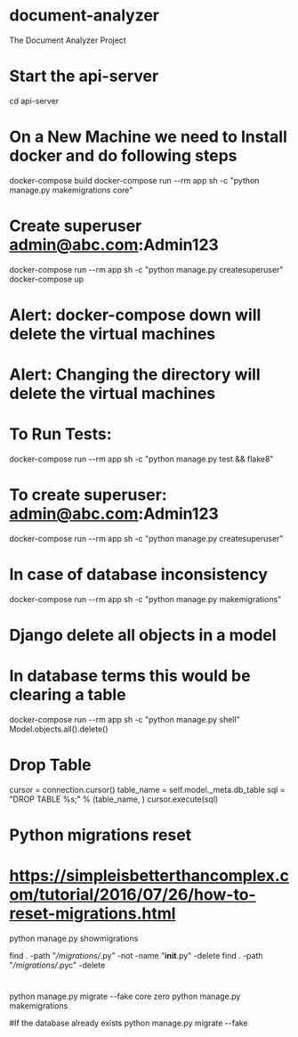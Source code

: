 # document-analyzer
The Document Analyzer Project 

# Start the api-server
cd api-server

# On a New Machine we need to Install docker and do following steps
docker-compose build 
docker-compose run --rm app sh -c "python manage.py makemigrations core"

# Create superuser admin@abc.com:Admin123
docker-compose run --rm app sh -c "python manage.py createsuperuser"
docker-compose up


# Alert: docker-compose down will delete the virtual machines
# Alert: Changing the directory will delete the virtual machines

# To Run Tests:
docker-compose run --rm app sh -c "python manage.py test && flake8"

# To create superuser: admin@abc.com:Admin123
docker-compose run --rm app sh -c "python manage.py createsuperuser"
 
# In case of database inconsistency
docker-compose run --rm app sh -c "python manage.py makemigrations"


# Django delete all objects in a model
# In database terms this would be clearing a table
docker-compose run --rm app sh -c "python manage.py shell"
Model.objects.all().delete()

# Drop Table
cursor = connection.cursor()
table_name = self.model._meta.db_table
sql = "DROP TABLE %s;" % (table_name, )
cursor.execute(sql)

# Python migrations reset
# https://simpleisbetterthancomplex.com/tutorial/2016/07/26/how-to-reset-migrations.html
python manage.py showmigrations

find . -path "*/migrations/*.py" -not -name "__init__.py" -delete
find . -path "*/migrations/*.pyc"  -delete   
#
python manage.py migrate --fake core zero
python manage.py makemigrations

#If the database already exists
python manage.py migrate --fake